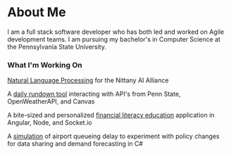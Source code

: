 # About Me

I am a full stack software developer who has both led and worked on Agile development teams. I am pursuing my bachelor's in Computer Science at the Pennsylvania State University.

### What I'm Working On

[Natural Language Processing](https://github.com/NittanyAiAlliance/Admissions-Smart-OCR) for the Nittany AI Alliance

A [daily rundown tool](https://github.com/JFamo/PsuToday) interacting with API's from Penn State, OpenWeatherAPI, and Canvas

A bite-sized and personalized [financial literacy education](https://github.com/JFamo/multemono) application in Angular, Node, and Socket.io

A [simulation](https://youtu.be/0fcY2BvbY5o) of airport queueing delay to experiment with policy changes for data sharing and demand forecasting in C#
